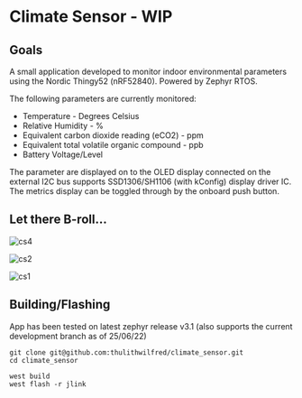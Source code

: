 # Climate Sensor - WIP

## Goals

A small application developed to monitor indoor environmental parameters using the Nordic Thingy52 (nRF52840). Powered by Zephyr RTOS.

The following parameters are currently monitored:
  
  * Temperature - Degrees Celsius
  * Relative Humidity - %
  * Equivalent carbon dioxide reading (eCO2) - ppm
  * Equivalent total volatile organic compound - ppb
  * Battery Voltage/Level

The parameter are displayed on to the OLED display connected on the external I2C bus supports SSD1306/SH1106 (with kConfig) display driver IC. The metrics display can be toggled through by the onboard push button.

## Let there B-roll...

![cs4](https://user-images.githubusercontent.com/36925352/175752655-8245462a-5286-4a67-ba63-8007569a64bc.jpg)

![cs2](https://user-images.githubusercontent.com/36925352/175752445-b06e7d26-2563-4034-af1a-e44c9b4dc1be.jpg)

![cs1](https://user-images.githubusercontent.com/36925352/175752447-9ba142af-9ab5-476f-9ae4-290654b8a343.jpg)


## Building/Flashing

App has been tested on latest zephyr release v3.1 (also supports the current development branch as of 25/06/22)

```
git clone git@github.com:thulithwilfred/climate_sensor.git
cd climate_sensor

west build
west flash -r jlink
```
